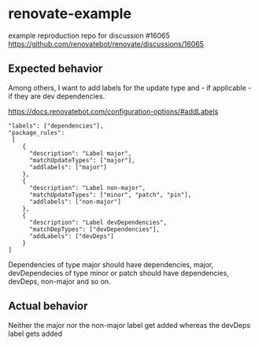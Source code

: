 # renovate-example

example reproduction repo for discussion #16065 https://github.com/renovatebot/renovate/discussions/16065

## Expected behavior

Among others, I want to add labels for the update type and - if applicable - if they are dev dependencies.

https://docs.renovatebot.com/configuration-options/#addLabels

```
"labels": ["dependencies"],
"package_rules": 
 [
    {
      "description": "Label major",
      "matchUpdateTypes": ["major"],
      "addlabels": ["major"]
    },
    {
      "description": "Label non-major",
      "matchUpdateTypes": ["minor", "patch", "pin"],
      "addlabels": ["non-major"]
    },
    {
      "description": "Label devDependencies",
      "matchDepTypes": ["devDependencies"],
      "addLabels": ["devDeps"]
    }
]
```

Dependencies of type major should have dependencies, major, devDependecies of type minor or patch should have dependencies, devDeps, non-major and so on. 

## Actual behavior

Neither the major nor the non-major label get added whereas the devDeps label gets added
